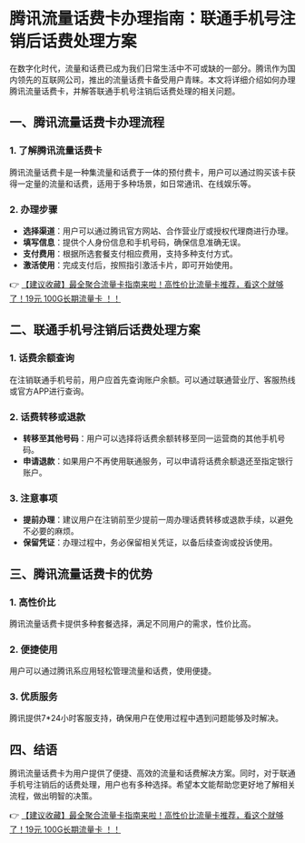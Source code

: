 # 腾讯流量话费卡办理指南：联通手机号注销后话费处理方案

在数字化时代，流量和话费已成为我们日常生活中不可或缺的一部分。腾讯作为国内领先的互联网公司，推出的流量话费卡备受用户青睐。本文将详细介绍如何办理腾讯流量话费卡，并解答联通手机号注销后话费处理的相关问题。

## 一、腾讯流量话费卡办理流程

### 1. 了解腾讯流量话费卡
腾讯流量话费卡是一种集流量和话费于一体的预付费卡，用户可以通过购买该卡获得一定量的流量和话费，适用于多种场景，如日常通讯、在线娱乐等。

### 2. 办理步骤
- **选择渠道**：用户可以通过腾讯官方网站、合作营业厅或授权代理商进行办理。
- **填写信息**：提供个人身份信息和手机号码，确保信息准确无误。
- **支付费用**：根据所选套餐支付相应费用，支持多种支付方式。
- **激活使用**：完成支付后，按照指引激活卡片，即可开始使用。

👉 [【建议收藏】最全聚合流量卡指南来啦！高性价比流量卡推荐，看这个就够了！19元 100G长期流量卡 ！！](https://bit.ly/Liuliangka)

## 二、联通手机号注销后话费处理方案

### 1. 话费余额查询
在注销联通手机号前，用户应首先查询账户余额。可以通过联通营业厅、客服热线或官方APP进行查询。

### 2. 话费转移或退款
- **转移至其他号码**：用户可以选择将话费余额转移至同一运营商的其他手机号码。
- **申请退款**：如果用户不再使用联通服务，可以申请将话费余额退还至指定银行账户。

### 3. 注意事项
- **提前办理**：建议用户在注销前至少提前一周办理话费转移或退款手续，以避免不必要的麻烦。
- **保留凭证**：办理过程中，务必保留相关凭证，以备后续查询或投诉使用。

## 三、腾讯流量话费卡的优势

### 1. 高性价比
腾讯流量话费卡提供多种套餐选择，满足不同用户的需求，性价比高。

### 2. 便捷使用
用户可以通过腾讯系应用轻松管理流量和话费，使用便捷。

### 3. 优质服务
腾讯提供7*24小时客服支持，确保用户在使用过程中遇到问题能够及时解决。

## 四、结语

腾讯流量话费卡为用户提供了便捷、高效的流量和话费解决方案。同时，对于联通手机号注销后的话费处理，用户也有多种选择。希望本文能帮助您更好地了解相关流程，做出明智的决策。

👉 [【建议收藏】最全聚合流量卡指南来啦！高性价比流量卡推荐，看这个就够了！19元 100G长期流量卡 ！！](https://bit.ly/Liuliangka)